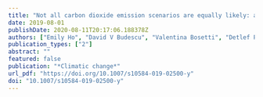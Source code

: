 ```yaml
---
title: "Not all carbon dioxide emission scenarios are equally likely: a subjective expert assessment"
date: 2019-08-01
publishDate: 2020-08-11T20:17:06.188378Z
authors: ["Emily Ho", "David V Budescu", "Valentina Bosetti", "Detlef P van Vuuren", "Klaus Keller"]
publication_types: ["2"]
abstract: ""
featured: false
publication: "*Climatic change*"
url_pdf: "https://doi.org/10.1007/s10584-019-02500-y"
doi: "10.1007/s10584-019-02500-y"
---
```


